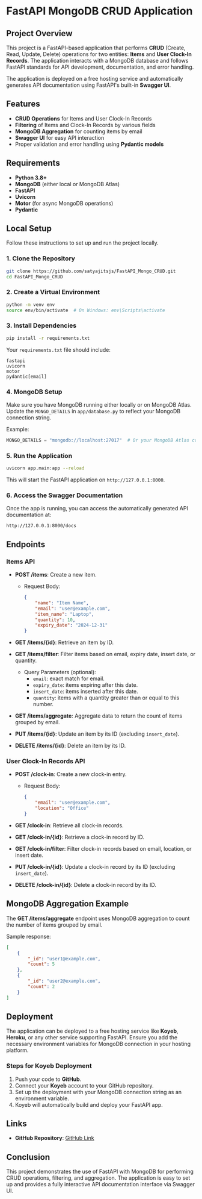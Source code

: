 # FastAPI MongoDB CRUD Application

## Project Overview

This project is a FastAPI-based application that performs **CRUD** (Create, Read, Update, Delete) operations for two entities: **Items** and **User Clock-In Records**. The application interacts with a MongoDB database and follows FastAPI standards for API development, documentation, and error handling.

The application is deployed on a free hosting service and automatically generates API documentation using FastAPI's built-in **Swagger UI**.

## Features

- **CRUD Operations** for Items and User Clock-In Records
- **Filtering** of Items and Clock-In Records by various fields
- **MongoDB Aggregation** for counting items by email
- **Swagger UI** for easy API interaction
- Proper validation and error handling using **Pydantic models**

## Requirements

- **Python 3.8+**
- **MongoDB** (either local or MongoDB Atlas)
- **FastAPI**
- **Uvicorn**
- **Motor** (for async MongoDB operations)
- **Pydantic**

## Local Setup

Follow these instructions to set up and run the project locally.

### 1. Clone the Repository

```bash
git clone https://github.com/satyajitsjs/FastAPI_Mongo_CRUD.git
cd FastAPI_Mongo_CRUD
```

### 2. Create a Virtual Environment

```bash
python -m venv env
source env/bin/activate  # On Windows: env\Scripts\activate
```

### 3. Install Dependencies

```bash
pip install -r requirements.txt
```

Your `requirements.txt` file should include:

```
fastapi
uvicorn
motor
pydantic[email]
```

### 4. MongoDB Setup

Make sure you have MongoDB running either locally or on MongoDB Atlas. Update the `MONGO_DETAILS` in `app/database.py` to reflect your MongoDB connection string.

Example:
```python
MONGO_DETAILS = "mongodb://localhost:27017"  # Or your MongoDB Atlas connection string
```

### 5. Run the Application

```bash
uvicorn app.main:app --reload
```

This will start the FastAPI application on `http://127.0.0.1:8000`.

### 6. Access the Swagger Documentation

Once the app is running, you can access the automatically generated API documentation at:
```
http://127.0.0.1:8000/docs
```

## Endpoints

### Items API

- **POST /items**: Create a new item.
  - Request Body:
    ```json
    {
        "name": "Item Name",
        "email": "user@example.com",
        "item_name": "Laptop",
        "quantity": 10,
        "expiry_date": "2024-12-31"
    }
    ```
  
- **GET /items/{id}**: Retrieve an item by ID.

- **GET /items/filter**: Filter items based on email, expiry date, insert date, or quantity.
  - Query Parameters (optional):
    - `email`: exact match for email.
    - `expiry_date`: items expiring after this date.
    - `insert_date`: items inserted after this date.
    - `quantity`: items with a quantity greater than or equal to this number.

- **GET /items/aggregate**: Aggregate data to return the count of items grouped by email.

- **PUT /items/{id}**: Update an item by its ID (excluding `insert_date`).

- **DELETE /items/{id}**: Delete an item by its ID.

### User Clock-In Records API

- **POST /clock-in**: Create a new clock-in entry.
  - Request Body:
    ```json
    {
        "email": "user@example.com",
        "location": "Office"
    }
    ```

- **GET /clock-in**: Retrieve all clock-in records.

- **GET /clock-in/{id}**: Retrieve a clock-in record by ID.

- **GET /clock-in/filter**: Filter clock-in records based on email, location, or insert date.

- **PUT /clock-in/{id}**: Update a clock-in record by its ID (excluding `insert_date`).

- **DELETE /clock-in/{id}**: Delete a clock-in record by its ID.

## MongoDB Aggregation Example

The **GET /items/aggregate** endpoint uses MongoDB aggregation to count the number of items grouped by email.

Sample response:
```json
[
    {
        "_id": "user1@example.com",
        "count": 5
    },
    {
        "_id": "user2@example.com",
        "count": 2
    }
]
```

## Deployment

The application can be deployed to a free hosting service like **Koyeb**, **Heroku**, or any other service supporting FastAPI. Ensure you add the necessary environment variables for MongoDB connection in your hosting platform.

### Steps for Koyeb Deployment

1. Push your code to **GitHub**.
2. Connect your **Koyeb** account to your GitHub repository.
3. Set up the deployment with your MongoDB connection string as an environment variable.
4. Koyeb will automatically build and deploy your FastAPI app.

## Links

- **GitHub Repository**: [GitHub Link](https://github.com/satyajitsjs/FastAPI_Mongo_CRUD.git)

## Conclusion

This project demonstrates the use of FastAPI with MongoDB for performing CRUD operations, filtering, and aggregation. The application is easy to set up and provides a fully interactive API documentation interface via Swagger UI.
